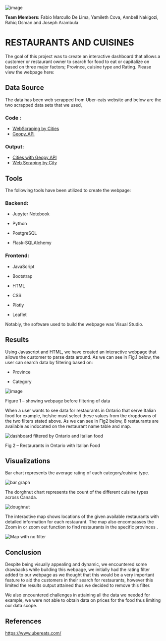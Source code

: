![image](https://github.com/Annbelbella/Belly_Button_Challenge/assets/124645643/fb5fa27a-c953-420f-86ac-aca8b1ccb77c)

**Team Members:** Fabio Marcullo De Lima, Yamileth Cova, Annbell Nakigozi, Rahiq Osman and Joseph Arambula

# **R**ESTAURANTS AND **C**UISINES

The goal of this project was to create an interactive dashboard that allows a customer or restaurant owner to search for food to eat or capitalize on based on three major factors; Province, cuisine type and Rating. Please view the webpage here: 

## Data Source
The data has been web scrapped from Uber-eats website and below are the two scrapped data sets that we used,

### Code :
- [WebScraping by Cities](https://github.com/fabiomarcullo/Project_3_Food_Delivery/tree/main/Cities/)
- [Geopy_API](https://github.com/fabiomarcullo/Project_3_Food_Delivery/tree/main/Jupyter%20Files/Geopy_API.ipynb)
  
### Output:
- [Cities with Geopy API](https://github.com/fabiomarcullo/Project_3_Food_Delivery/tree/Fabio/Resources/Restaurant_File_with_address.csv)
- [Web Scraping by City](https://github.com/fabiomarcullo/Project_3_Food_Delivery/tree/Fabio/Resources)

  
## Tools

The following tools have been utilized to create the webpage:

### Backend:

- Jupyter Notebook

- Python

- PostgreSQL

- Flask-SQLAlchemy

### Frontend:

- JavaScript

- Bootstrap

- HTML

- CSS

- Plotly

- Leaflet

Notably, the software used to build the webpage was Visual Studio.

## Results

Using Javascript and HTML, we have created an interactive webpage that allows the customer to parse data around. As we can see in Fig.1 below, the user can search data by filtering based on:

- Province

- Category

![image](https://github.com/Annbelbella/Web_Scraping_Challenge/assets/124645643/c19795a2-95e2-45e1-9066-ab40f812d90d)

Figure 1 – showing webpage before filtering of data


When a user wants to see data for restaurants in Ontario that serve Italian food for example, he/she must select these values from the dropdowns of the two filters stated above. As we can see in Fig2 below, 8 restaurants are available as indocated on the restaurant name table and map.

![dashboard filtered by Ontario and Italian food](https://github.com/Annbelbella/Web_Scraping_Challenge/assets/124645643/e0588d13-ea24-46a3-a87d-445a484e13da)

Fig 2 – Restaurants in Ontario with Italian Food


## Visualizations

Bar chart represents the average rating of each category/cuisine type.

![bar graph](https://github.com/Annbelbella/Web_Scraping_Challenge/assets/124645643/5bbcd17d-97b3-402f-b082-e75786d941ac)


The dorghnut chart represents the count of the different cuisine types across Canada.

![doughnut](https://github.com/fabiomarcullo/Project_3_Food_Delivery/assets/124645643/634d1daf-efd1-4986-ab46-15c4f204b736)



The interactive map shows locations of the given available restaurants with detailed information for each restaurant. The map also encompasses the Zoom in or zoom out function to find restaurants in the specific provinces .


![Map with no filter](https://github.com/fabiomarcullo/Project_3_Food_Delivery/assets/124645643/09092552-83b2-45d7-abe0-8dd6ba742348)



## Conclusion

Despite being visually appealing and dynamic, we encountered some drawbacks while building this webpage, we initially had the rating filter added to our webpage as we thought that this would be a very important feature to aid the customers in their search for restaurants, however this limited the results output attained thus we decided to remove this filter. 

We also encountered challenges in attaining all the data we needed for example, we were not able to obtain data on prices for the food thus limiting our data scope.

## References
https://www.ubereats.com/


